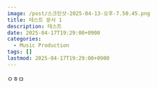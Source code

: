 ```yaml
---
image: /post/스크린샷-2025-04-13-오후-7.50.45.png
title: 테스트 문서 1
description: 테스트
date: 2025-04-17T19:29:00+0900
categories:
  - Music Production
tags: []
lastmod: 2025-04-17T19:29:00+0900
---
```

ㅇㅎㅁ
